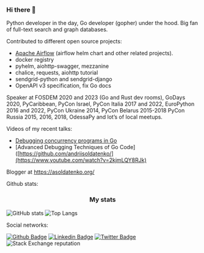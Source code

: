 ### Hi there 👋

Python developer in the day, Go developer (gopher) under the hood. Big fan of full-text search and graph databases.

Contributed to different open source projects:
- [Apache Airflow](https://en.wikipedia.org/wiki/Apache_Airflow) (airflow helm chart and other related projects).
- docker registry
- pyhelm, aiohttp-swagger, mezzanine
- chalice, requests, aiohttp tutorial
- sendgrid-python and sendgrid-django
- OpenAPI v3 specification, fix Go docs

Speaker at FOSDEM 2020 and 2023 (Go and Rust dev rooms), GoDays 2020, PyCaribbean, PyCon Israel, PyCon Italia 2017 and 2022, EuroPython 2016 and 2022, PyCon Ukraine 2014, PyCon Belarus 2015-2018 PyCon Russia 2015, 2016, 2018, OdessaPy and lot’s of local meetups.

Videos of my recent talks:
- [Debugging concurrency programs in Go](https://www.youtube.com/watch?v=D_S9qQ7jzkQ)
- [Advanced Debugging Techniques of Go Code]([https://github.com/andriisoldatenko/](https://www.youtube.com/watch?v=2kjmLQY8RJk)

Blogger at https://asoldatenko.org/ 

Github stats:


<div align="center"> 
  <h3>My stats</h3>
</div>

![GitHub stats](https://github-readme-stats.vercel.app/api?username=andriisoldatenko&show_icons=true)
![Top Langs](https://github-readme-stats.vercel.app/api/top-langs/?username=andriisoldatenko&layout=compact)

Social networks:

[![Github Badge](https://img.shields.io/badge/-Github-000?style=flat-square&logo=Github&logoColor=white&link=https://github.com/andriisoldatenko)](https://github.com/andriisoldatenko)
[![Linkedin Badge](https://img.shields.io/badge/-LinkedIn-blue?style=flat-square&logo=Linkedin&logoColor=white&link=https://www.linkedin.com/in/andriisoldatenko/)](https://www.linkedin.com/in/andriisoldatenko/)
[![Twitter Badge](https://img.shields.io/badge/-Twitter-1ca0f1?style=flat-square&labelColor=1ca0f1&logo=twitter&logoColor=white&link=https://twitter.com/a_soldatenko)](https://twitter.com/a_soldatenko)
![Stack Exchange reputation](https://img.shields.io/stackexchange/stackoverflow/r/2565213)

